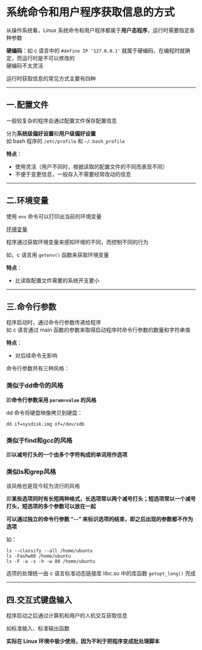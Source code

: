 # 系统命令和用户程序获取信息的方式  
从操作系统看，Linux 系统命令和用户程序都属于**用户态程序**，运行时需要指定各种参数  

**硬编码**：如 c 语言中的 `#define IP '127.0.0.1'` 就属于硬编码，在编程时就确定，而运行时是不可以修改的  
硬编码不太灵活  

运行时获取信息的常见方式主要有四种  

--------------
## 一.配置文件
一般较复杂的程序会通过配置文件保存配置信息  

分为**系统级偏好设置**和**用户级偏好设置**  
如 bash 程序的 `/etc/profile` 和 `~/.bash_profile`  

**特点**：  
* 使用灵活（用户不同时，根据读取的配置文件的不同而表现不同）  
* 不便于变更信息，一般存入不需要经常改动的信息  

---------------
## 二.环境变量  
使用 `env` 命令可以打印出当前的环境变量  

[环境变量](环境变量.md)  

程序通过获取环境变量来感知环境的不同，而控制不同的行为  

如，c 语言用 `getenv()` 函数来获取环境变量  

**特点**：  
* 比读取配置文件需要的系统开支要小  

-----------------
## 三.命令行参数
程序启动时，通过命令行参数传递给程序  
如 c 语言通过 main 函数的参数来取得启动程序时命令行参数的数量和字符串值  

**特点**：  
* 对后续命令无影响  

命令行参数共有三种风格：  

### 类似于dd命令的风格
即**命令行参数采用 `param=value` 的风格**  

dd 命令将硬盘映像拷贝到硬盘：  
``` Shell
dd if=sysdisk.img of=/dev/sdb
```

### 类似于find和gcc的风格
即**以减号打头的一个由多个字符构成的单词用作选项**

### 类似ls和grep风格
该风格也是现今较为流行的风格  

即**某些选项同时有长短两种格式，长选项常以两个减号打头；短选项常以一个减号打头，短选项的多个参数可以放在一起**  

**可以通过独立的命令行参数 “--” 来标识选项的结束，即之后出现的参数都不作为选项**  

如：  
``` Shell
ls --classify --all /home/ubuntu
ls -Fashw80 /home/ubuntu
ls -F -a -s -h -w 80 /home/ubuntu
```

选项的处理统一由 c 语言标准动态链接库 libc.so 中的库函数 `getopt_long()` 完成  

-----------------
## 四.交互式键盘输入
程序启动之后通过计算机和用户的人机交互获取信息  

如标准输入、标准输出函数  

**实际在 Linux 环境中极少使用，因为不利于把程序变成批处理脚本**  